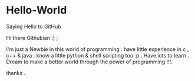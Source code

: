 # Hello-World
Saying Hello to GitHub

Hi there Githubian :) ;

I'm just a Newbie in this world of programming . have little experience in c , c++ & java . know a little python & shell scripting too :p . Have lots to learn . Dream to make a better world through the power of programming !!!.

thanks . 
